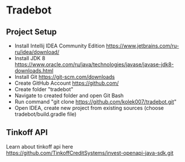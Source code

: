 # Tradebot

## Project Setup
- Install Intellij IDEA Community Edition https://www.jetbrains.com/ru-ru/idea/download/
- Install JDK 8 https://www.oracle.com/ru/java/technologies/javase/javase-jdk8-downloads.html
- Install Git https://git-scm.com/downloads
- Create GitHub Account https://github.com/
- Create folder "tradebot"
- Navigate to created folder and open Git Bash
- Run command "git clone https://github.com/kolek007/tradebot.git"
- Open IDEA, create new project from existing sources (choose tradebot/build.gradle file)

## Tinkoff API   
Learn about tinkoff api here https://github.com/TinkoffCreditSystems/invest-openapi-java-sdk.git